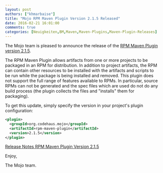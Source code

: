 ```yaml
---
layout: post
authors: ["khmarbaise"]
title: "Mojo RPM Maven Plugin Version 2.1.5 Released"
date: 2016-02-21 16:01:00
comments: true
categories: [Neuigkeiten,BM,Maven,Maven-Plugins,Maven-Plugin-Releases]
---
```

The Mojo team is pleased to announce the release of the 
[RPM Maven Plugin version 2.1.5](http://mojo.codehaus.org/rpm-maven-plugin/).

The RPM Maven Plugin allows artifacts from one or more projects to be packaged
in an RPM for distribution. In addition to project artifacts, the RPM can
contain other resources to be installed with the artifacts and scripts to be
run while the package is being installed and removed. This plugin does not
support the full range of features available to RPMs. In particular, source
RPMs can not be generated and the spec files which are used do not do any build
process (the plugin collects the files and "installs" them for packaging).


To get this update, simply specify the version in your project's plugin
configuration:

``` xml
<plugin>
  <groupId>org.codehaus.mojo</groupId>
  <artifactId>rpm-maven-plugin</artifactId>
  <version>2.1.5</version>
</plugin>
```

[Release Notes RPM Maven Plugin Version 2.1.5](https://github.com/mojohaus/rpm-maven-plugin/issues?q=milestone%3A2.1.5+is%3Aclosed)

Enjoy,

The Mojo team.

